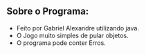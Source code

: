 
## Sobre o Programa:

- Feito por Gabriel Alexandre utilizando java.
- O Jogo muito simples de pular objetos.
- O programa pode conter Erros.

